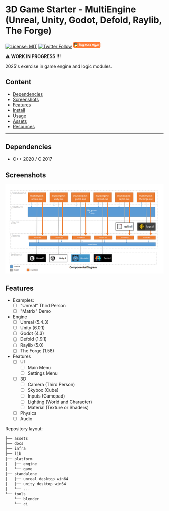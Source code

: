 # 3D Game Starter - MultiEngine (Unreal, Unity, Godot, Defold, Raylib, The Forge)

[![License: MIT](https://img.shields.io/badge/License-MIT-yellow.svg)](https://opensource.org/licenses/MIT)
[![Twitter Follow](https://img.shields.io/twitter/follow/Damien_Fremont?style=social)](https://twitter.com/Damien_Fremont)
[!["Buy Me A Coffee"](./docs/buymeacoffee-20.png)](https://www.buymeacoffee.com/damienfremont)

:warning: **WORK IN PROGRESS !!!**

2025's exercise in game engine and logic modules.

## Content

  - [Dependencies](#dependencies)
  - [Screenshots](#screenshots)
  - [Features](#features)
  - [Install](#install)
  - [Usage](#usage)
  - [Assets](#assets)
  - [Resources](#resources)

---------------------------------------

## Dependencies

- C++ 2020 / C 2017

## Screenshots

![alt text](./docs/diagrams/Diapositive1.PNG)

## Features

- Examples:
  - [ ] "Unreal" Third Person
  - [ ] "Matrix" Demo
- Engine
  - [ ] Unreal (5.4.3)
  - [ ] Unity (6.0.1)
  - [ ] Godot (4.3)
  - [ ] Defold (1.9.1)
  - [ ] Raylib (5.0)
  - [ ] The Forge (1.58)
- Features
  - [ ] UI
    - [ ] Main Menu
    - [ ] Settings Menu
  - [ ] 3D
    - [ ] Camera (Third Person)
    - [ ] Skybox (Cube)
    - [ ] Inputs (Gamepad)
    - [ ] Lighting (World and Character)
    - [ ] Material (Texture or Shaders)
  - [ ] Physics
  - [ ] Audio

Repository layout:
```
├── assets
├── docs
├── infra
├── lib
├── platform
│   ├── engine
│   └── game
├── standalone
│   ├── unreal_desktop_win64
│   ├── unity_desktop_win64
│   └── ...
└── tools
    └── blender
    └── ci
```

